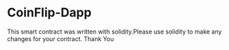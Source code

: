 # CoinFlip-Dapp

This smart contract was written with solidity.Please use solidity to make any changes for your contract. Thank You 
